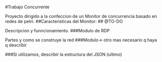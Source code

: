 #Trabajo Concurrente

Proyecto dirigido a la confeccion de un Monitor de concurrencia basado en redes de petri. 
##Caracteristicas del Monitor: ## @TO-DO

Descripcion y funncionamiento. 
###Modulo de RDP

Partes y como se construye la red 
###Modulo-> otro mas necesario q haya q describir

###Si utilizamos, describir la estructura del JSON (ultimo)
